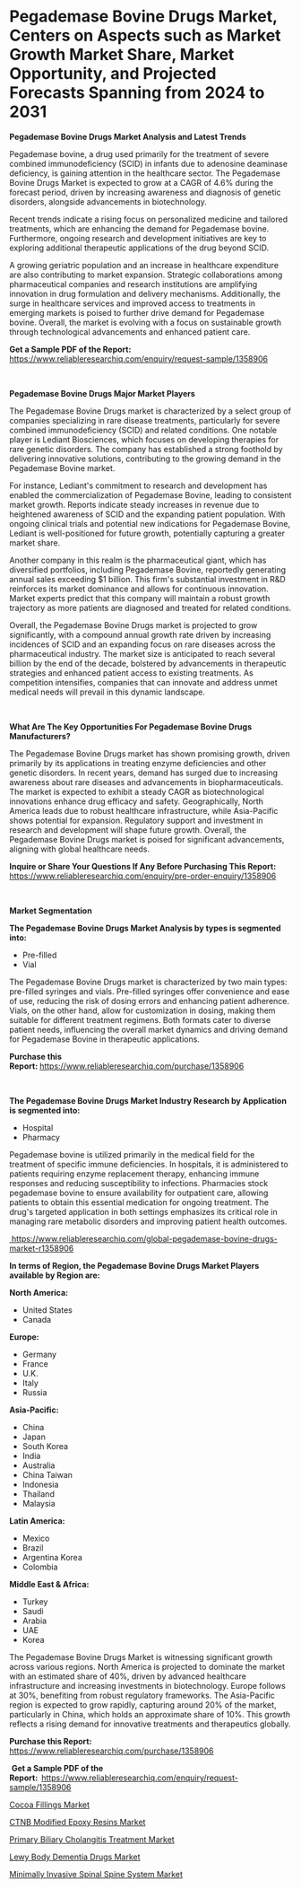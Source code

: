 <p><h1>Pegademase Bovine Drugs Market, Centers on Aspects such as Market Growth Market Share, Market Opportunity, and Projected Forecasts Spanning from 2024 to 2031</h1></p><p><strong>Pegademase Bovine Drugs Market Analysis and Latest Trends</strong></p>
<p><p>Pegademase bovine, a drug used primarily for the treatment of severe combined immunodeficiency (SCID) in infants due to adenosine deaminase deficiency, is gaining attention in the healthcare sector. The Pegademase Bovine Drugs Market is expected to grow at a CAGR of 4.6% during the forecast period, driven by increasing awareness and diagnosis of genetic disorders, alongside advancements in biotechnology. </p><p>Recent trends indicate a rising focus on personalized medicine and tailored treatments, which are enhancing the demand for Pegademase bovine. Furthermore, ongoing research and development initiatives are key to exploring additional therapeutic applications of the drug beyond SCID. </p><p>A growing geriatric population and an increase in healthcare expenditure are also contributing to market expansion. Strategic collaborations among pharmaceutical companies and research institutions are amplifying innovation in drug formulation and delivery mechanisms. Additionally, the surge in healthcare services and improved access to treatments in emerging markets is poised to further drive demand for Pegademase bovine. Overall, the market is evolving with a focus on sustainable growth through technological advancements and enhanced patient care.</p></p>
<p><strong>Get a Sample PDF of the Report:&nbsp;</strong> <a href="https://www.reliableresearchiq.com/enquiry/request-sample/1358906?utm_campaign=1094&utm_medium=2&utm_source=Github&utm_content=ia&utm_term=05122024&utm_id=pegademase-bovine-drugs">https://www.reliableresearchiq.com/enquiry/request-sample/1358906</a></p>
<p>&nbsp;</p>
<p><strong>Pegademase Bovine Drugs Major Market Players</strong></p>
<p><p>The Pegademase Bovine Drugs market is characterized by a select group of companies specializing in rare disease treatments, particularly for severe combined immunodeficiency (SCID) and related conditions. One notable player is Lediant Biosciences, which focuses on developing therapies for rare genetic disorders. The company has established a strong foothold by delivering innovative solutions, contributing to the growing demand in the Pegademase Bovine market.</p><p>For instance, Lediant's commitment to research and development has enabled the commercialization of Pegademase Bovine, leading to consistent market growth. Reports indicate steady increases in revenue due to heightened awareness of SCID and the expanding patient population. With ongoing clinical trials and potential new indications for Pegademase Bovine, Lediant is well-positioned for future growth, potentially capturing a greater market share.</p><p>Another company in this realm is the pharmaceutical giant, which has diversified portfolios, including Pegademase Bovine, reportedly generating annual sales exceeding $1 billion. This firm's substantial investment in R&D reinforces its market dominance and allows for continuous innovation. Market experts predict that this company will maintain a robust growth trajectory as more patients are diagnosed and treated for related conditions.</p><p>Overall, the Pegademase Bovine Drugs market is projected to grow significantly, with a compound annual growth rate driven by increasing incidences of SCID and an expanding focus on rare diseases across the pharmaceutical industry. The market size is anticipated to reach several billion by the end of the decade, bolstered by advancements in therapeutic strategies and enhanced patient access to existing treatments. As competition intensifies, companies that can innovate and address unmet medical needs will prevail in this dynamic landscape.</p></p>
<p>&nbsp;</p>
<p><strong>What Are The Key Opportunities For Pegademase Bovine Drugs Manufacturers?</strong></p>
<p><p>The Pegademase Bovine Drugs market has shown promising growth, driven primarily by its applications in treating enzyme deficiencies and other genetic disorders. In recent years, demand has surged due to increasing awareness about rare diseases and advancements in biopharmaceuticals. The market is expected to exhibit a steady CAGR as biotechnological innovations enhance drug efficacy and safety. Geographically, North America leads due to robust healthcare infrastructure, while Asia-Pacific shows potential for expansion. Regulatory support and investment in research and development will shape future growth. Overall, the Pegademase Bovine Drugs market is poised for significant advancements, aligning with global healthcare needs.</p></p>
<p><strong>Inquire or Share Your Questions If Any Before Purchasing This Report:</strong> <a href="https://www.reliableresearchiq.com/enquiry/pre-order-enquiry/1358906?utm_campaign=1094&utm_medium=2&utm_source=Github&utm_content=ia&utm_term=05122024&utm_id=pegademase-bovine-drugs">https://www.reliableresearchiq.com/enquiry/pre-order-enquiry/1358906</a></p>
<p>&nbsp;</p>
<p><strong>Market Segmentation</strong></p>
<p><strong>The Pegademase Bovine Drugs Market Analysis by types is segmented into:</strong></p>
<p><ul><li>Pre-filled</li><li>Vial</li></ul></p>
<p><p>The Pegademase Bovine Drugs market is characterized by two main types: pre-filled syringes and vials. Pre-filled syringes offer convenience and ease of use, reducing the risk of dosing errors and enhancing patient adherence. Vials, on the other hand, allow for customization in dosing, making them suitable for different treatment regimens. Both formats cater to diverse patient needs, influencing the overall market dynamics and driving demand for Pegademase Bovine in therapeutic applications.</p></p>
<p><strong>Purchase this Report:&nbsp;</strong><a href="https://www.reliableresearchiq.com/purchase/1358906?utm_campaign=1094&utm_medium=2&utm_source=Github&utm_content=ia&utm_term=05122024&utm_id=pegademase-bovine-drugs">https://www.reliableresearchiq.com/purchase/1358906</a></p>
<p>&nbsp;</p>
<p><strong>The Pegademase Bovine Drugs Market Industry Research by Application is segmented into:</strong></p>
<p><ul><li>Hospital</li><li>Pharmacy</li></ul></p>
<p><p>Pegademase bovine is utilized primarily in the medical field for the treatment of specific immune deficiencies. In hospitals, it is administered to patients requiring enzyme replacement therapy, enhancing immune responses and reducing susceptibility to infections. Pharmacies stock pegademase bovine to ensure availability for outpatient care, allowing patients to obtain this essential medication for ongoing treatment. The drug's targeted application in both settings emphasizes its critical role in managing rare metabolic disorders and improving patient health outcomes.</p></p>
<p><a href="https://www.reliableresearchiq.com/global-pegademase-bovine-drugs-market-r1358906?utm_campaign=1094&utm_medium=2&utm_source=Github&utm_content=ia&utm_term=05122024&utm_id=pegademase-bovine-drugs">&nbsp;https://www.reliableresearchiq.com/global-pegademase-bovine-drugs-market-r1358906</a></p>
<p><strong>In terms of Region, the Pegademase Bovine Drugs Market Players available by Region are:</strong></p>
<p>
    <p> <strong> North America: </strong>
        <ul>
            <li>United States</li>
            <li>Canada</li>
        </ul>
        </p> 
    <p> <strong> Europe: </strong>
        <ul>
            <li>Germany</li>
            <li>France</li>
            <li>U.K.</li>
            <li>Italy</li>
            <li>Russia</li>
        </ul>
        </p> 
    <p> <strong> Asia-Pacific: </strong>
        <ul>
            <li>China</li>
            <li>Japan</li>
            <li>South Korea</li>
            <li>India</li>
            <li>Australia</li>
            <li>China Taiwan</li>
            <li>Indonesia</li>
            <li>Thailand</li>
            <li>Malaysia</li>
        </ul>
        </p> 
    <p> <strong> Latin America: </strong>
        <ul>
            <li>Mexico</li>
            <li>Brazil</li>
            <li>Argentina Korea</li>
            <li>Colombia</li>
        </ul>
        </p> 
    <p> <strong> Middle East & Africa: </strong>
        <ul>
            <li>Turkey</li>
            <li>Saudi</li>
            <li>Arabia</li>
            <li>UAE</li>
            <li>Korea</li>
        </ul>
    </p>
    </p>
<p><p>The Pegademase Bovine Drugs Market is witnessing significant growth across various regions. North America is projected to dominate the market with an estimated share of 40%, driven by advanced healthcare infrastructure and increasing investments in biotechnology. Europe follows at 30%, benefiting from robust regulatory frameworks. The Asia-Pacific region is expected to grow rapidly, capturing around 20% of the market, particularly in China, which holds an approximate share of 10%. This growth reflects a rising demand for innovative treatments and therapeutics globally.</p></p>
<p><strong>Purchase this Report: </strong><a href="https://www.reliableresearchiq.com/purchase/1358906?utm_campaign=1094&utm_medium=2&utm_source=Github&utm_content=ia&utm_term=05122024&utm_id=pegademase-bovine-drugs">https://www.reliableresearchiq.com/purchase/1358906</a></p>
<p>&nbsp;<strong>Get a Sample PDF of the Report:&nbsp;&nbsp;</strong><a href="https://www.reliableresearchiq.com/enquiry/request-sample/1358906?utm_campaign=1094&utm_medium=2&utm_source=Github&utm_content=ia&utm_term=05122024&utm_id=pegademase-bovine-drugs">https://www.reliableresearchiq.com/enquiry/request-sample/1358906</a></p>
<p><strong></strong></p>
<p><p><a href="https://www.linkedin.com/pulse/cumulative-effect-latest-trendss-disrupted-cocoa-fillings-h2nsf?utm_campaign=1094&utm_medium=2&utm_source=Github&utm_content=ia&utm_term=05122024&utm_id=pegademase-bovine-drugs">Cocoa Fillings Market</a></p><p><a href="https://issuu.com/reportprime-2/docs/ctnb-modified-epoxy-resins-market-size-2030.pptx?utm_campaign=1094&utm_medium=2&utm_source=Github&utm_content=ia&utm_term=05122024&utm_id=pegademase-bovine-drugs">CTNB Modified Epoxy Resins Market</a></p><p><a href="https://www.linkedin.com/pulse/primary-biliary-cholangitis-treatment-industry-analysis-qb1pe?utm_campaign=1094&utm_medium=2&utm_source=Github&utm_content=ia&utm_term=05122024&utm_id=pegademase-bovine-drugs">Primary Biliary Cholangitis Treatment Market</a></p><p><a href="https://www.linkedin.com/pulse/upcoming-boom-lewy-body-dementia-drugs-market-projections-gor3e?utm_campaign=1094&utm_medium=2&utm_source=Github&utm_content=ia&utm_term=05122024&utm_id=pegademase-bovine-drugs">Lewy Body Dementia Drugs Market</a></p><p><a href="https://issuu.com/reportprime-2/docs/minimally-invasive-spinal-spine-system-market-size?utm_campaign=1094&utm_medium=2&utm_source=Github&utm_content=ia&utm_term=05122024&utm_id=pegademase-bovine-drugs">Minimally Invasive Spinal Spine System Market</a></p></p>